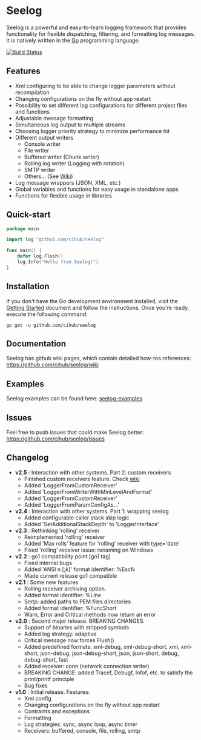Seelog
=======

Seelog is a powerful and easy-to-learn logging framework that provides functionality for flexible dispatching, filtering, and formatting log messages.
It is natively written in the [Go](http://golang.org/) programming language. 

[![Build Status](https://drone.io/github.com/cihub/seelog/status.png)](https://drone.io/github.com/cihub/seelog/latest)

Features
------------------

* Xml configuring to be able to change logger parameters without recompilation
* Changing configurations on the fly without app restart
* Possibility to set different log configurations for different project files and functions
* Adjustable message formatting
* Simultaneous log output to multiple streams
* Choosing logger priority strategy to minimize performance hit
* Different output writers
  * Console writer
  * File writer 
  * Buffered writer (Chunk writer)
  * Rolling log writer (Logging with rotation)
  * SMTP writer
  * Others... (See [Wiki](https://github.com/cihub/seelog/wiki))
* Log message wrappers (JSON, XML, etc.)
* Global variables and functions for easy usage in standalone apps
* Functions for flexible usage in libraries

Quick-start
-----------

```go
package main

import log "github.com/cihub/seelog"

func main() {
    defer log.Flush()
    log.Info("Hello from Seelog!")
}
```

Installation
------------

If you don't have the Go development environment installed, visit the 
[Getting Started](http://golang.org/doc/install.html) document and follow the instructions. Once you're ready, execute the following command:

```
go get -u github.com/cihub/seelog
```

Documentation
---------------

Seelog has github wiki pages, which contain detailed how-tos references: https://github.com/cihub/seelog/wiki

Examples
---------------

Seelog examples can be found here: [seelog-examples](https://github.com/cihub/seelog-examples)

Issues
---------------

Feel free to push issues that could make Seelog better: https://github.com/cihub/seelog/issues

Changelog
---------------

* **v2.5** : Interaction with other systems. Part 2: custom receivers
    * Finished custom receivers feature. Check [wiki](https://github.com/cihub/seelog/wiki/custom-receivers)
    * Added 'LoggerFromCustomReceiver'
    * Added 'LoggerFromWriterWithMinLevelAndFormat'
    * Added 'LoggerFromCustomReceiver'
    * Added 'LoggerFromParamConfigAs...' 
* **v2.4** : Interaction with other systems. Part 1: wrapping seelog
    * Added configurable caller stack skip logic
    * Added 'SetAdditionalStackDepth' to 'LoggerInterface'
* **v2.3** : Rethinking 'rolling' receiver
    * Reimplemented 'rolling' receiver
    * Added 'Max rolls' feature for 'rolling' receiver with type='date'
    * Fixed 'rolling' receiver issue: renaming on Windows
* **v2.2** : go1 compatibility point [go1 tag]
    * Fixed internal bugs
    * Added 'ANSI n [;k]' format identifier:  %EscN
    * Made current release go1 compatible 
* **v2.1** : Some new features
    * Rolling receiver archiving option.
    * Added format identifier: %Line
    * Smtp: added paths to PEM files directories
    * Added format identifier: %FuncShort
    * Warn, Error and Critical methods now return an error
* **v2.0** : Second major release. BREAKING CHANGES.
    * Support of binaries with stripped symbols
    * Added log strategy: adaptive
    * Critical message now forces Flush()
    * Added predefined formats: xml-debug, xml-debug-short, xml, xml-short, json-debug, json-debug-short, json, json-short, debug, debug-short, fast
    * Added receiver: conn (network connection writer)
    * BREAKING CHANGE: added Tracef, Debugf, Infof, etc. to satisfy the print/printf principle
    * Bug fixes
* **v1.0** : Initial release. Features:
    * Xml config
    * Changing configurations on the fly without app restart
    * Contraints and exceptions
    * Formatting
    * Log strategies: sync, async loop, async timer
    * Receivers: buffered, console, file, rolling, smtp



